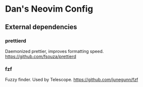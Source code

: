 # Dan's Neovim Config

## External dependencies

### prettierd
Daemonized prettier, improves formatting speed.
https://github.com/fsouza/prettierd

### fzf
Fuzzy finder. Used by Telescope.
https://github.com/junegunn/fzf
